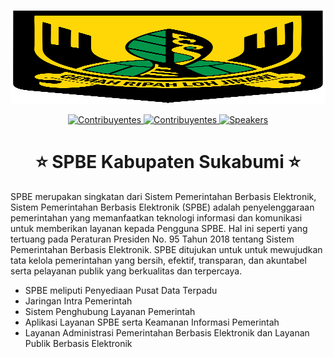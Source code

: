 <p align="center">
  <a href="https://layanankami.sukabumikab.go.id">
    <img width=100% src="logo.svg" height="150">
  </a>
</p>

<p align="center">
  <a href="#">
    <img src="https://img.shields.io/badge/🤓-+7_developer-1d2935.svg?style=flat" alt="Contribuyentes">
  </a>
  <a href="#">
    <img src="https://img.shields.io/badge/🏛️-+kominfo_sukabumi-1d2935.svg?style=flat" alt="Contribuyentes">
  </a>
  <a href="#">
    <img src="https://img.shields.io/badge/💰-hemat_apbd-1d2935.svg" alt="Speakers">
  </a>
</p>

<h1 align="center"> ⭐️ SPBE Kabupaten Sukabumi ⭐️ </h1>

SPBE merupakan singkatan dari Sistem Pemerintahan Berbasis Elektronik, Sistem Pemerintahan Berbasis Elektronik (SPBE) adalah penyelenggaraan pemerintahan yang memanfaatkan teknologi informasi dan komunikasi untuk memberikan layanan kepada Pengguna SPBE. Hal ini seperti yang tertuang pada Peraturan Presiden No. 95 Tahun 2018 tentang Sistem Pemerintahan Berbasis Elektronik. SPBE ditujukan untuk untuk mewujudkan tata kelola pemerintahan yang bersih, efektif, transparan, dan akuntabel serta pelayanan publik yang berkualitas dan terpercaya.

- SPBE meliputi Penyediaan Pusat Data Terpadu
- Jaringan Intra Pemerintah
- Sistem Penghubung Layanan Pemerintah
- Aplikasi Layanan SPBE serta Keamanan Informasi Pemerintah
- Layanan Administrasi Pemerintahan Berbasis Elektronik dan Layanan Publik Berbasis Elektronik
